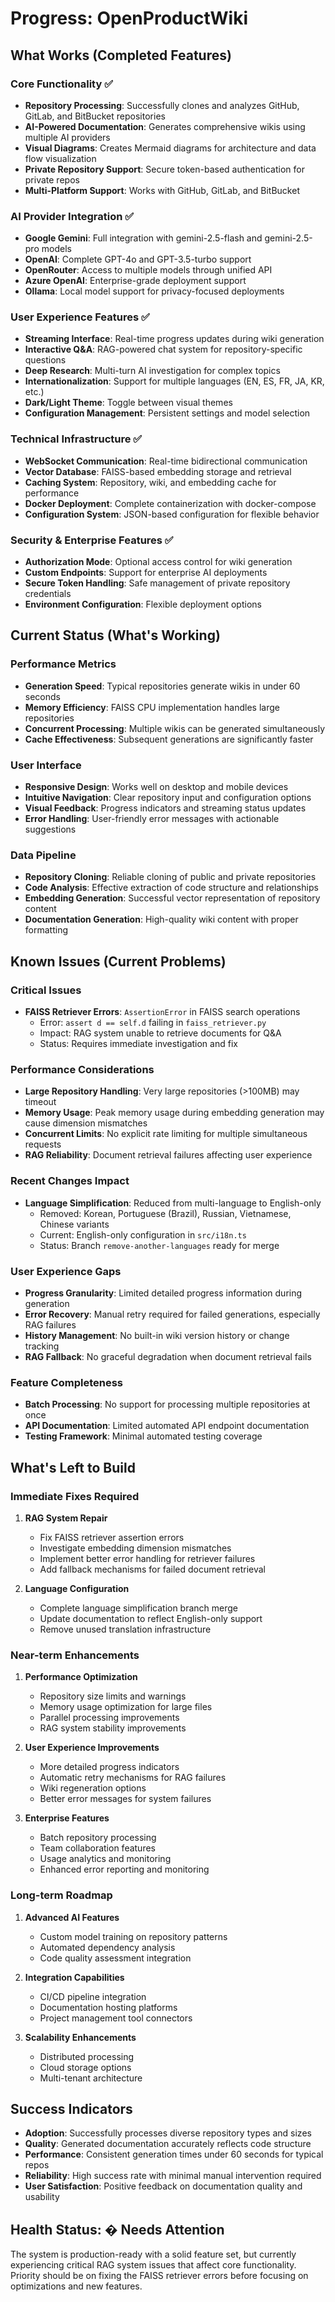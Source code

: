 # Progress: OpenProductWiki

## What Works (Completed Features)

### Core Functionality ✅
- **Repository Processing**: Successfully clones and analyzes GitHub, GitLab, and BitBucket repositories
- **AI-Powered Documentation**: Generates comprehensive wikis using multiple AI providers
- **Visual Diagrams**: Creates Mermaid diagrams for architecture and data flow visualization
- **Private Repository Support**: Secure token-based authentication for private repos
- **Multi-Platform Support**: Works with GitHub, GitLab, and BitBucket

### AI Provider Integration ✅
- **Google Gemini**: Full integration with gemini-2.5-flash and gemini-2.5-pro models
- **OpenAI**: Complete GPT-4o and GPT-3.5-turbo support
- **OpenRouter**: Access to multiple models through unified API
- **Azure OpenAI**: Enterprise-grade deployment support
- **Ollama**: Local model support for privacy-focused deployments

### User Experience Features ✅
- **Streaming Interface**: Real-time progress updates during wiki generation
- **Interactive Q&A**: RAG-powered chat system for repository-specific questions
- **Deep Research**: Multi-turn AI investigation for complex topics
- **Internationalization**: Support for multiple languages (EN, ES, FR, JA, KR, etc.)
- **Dark/Light Theme**: Toggle between visual themes
- **Configuration Management**: Persistent settings and model selection

### Technical Infrastructure ✅
- **WebSocket Communication**: Real-time bidirectional communication
- **Vector Database**: FAISS-based embedding storage and retrieval
- **Caching System**: Repository, wiki, and embedding cache for performance
- **Docker Deployment**: Complete containerization with docker-compose
- **Configuration System**: JSON-based configuration for flexible behavior

### Security & Enterprise Features ✅
- **Authorization Mode**: Optional access control for wiki generation
- **Custom Endpoints**: Support for enterprise AI deployments
- **Secure Token Handling**: Safe management of private repository credentials
- **Environment Configuration**: Flexible deployment options

## Current Status (What's Working)

### Performance Metrics
- **Generation Speed**: Typical repositories generate wikis in under 60 seconds
- **Memory Efficiency**: FAISS CPU implementation handles large repositories
- **Concurrent Processing**: Multiple wikis can be generated simultaneously
- **Cache Effectiveness**: Subsequent generations are significantly faster

### User Interface
- **Responsive Design**: Works well on desktop and mobile devices
- **Intuitive Navigation**: Clear repository input and configuration options
- **Visual Feedback**: Progress indicators and streaming status updates
- **Error Handling**: User-friendly error messages with actionable suggestions

### Data Pipeline
- **Repository Cloning**: Reliable cloning of public and private repositories
- **Code Analysis**: Effective extraction of code structure and relationships
- **Embedding Generation**: Successful vector representation of repository content
- **Documentation Generation**: High-quality wiki content with proper formatting

## Known Issues (Current Problems)

### Critical Issues
- **FAISS Retriever Errors**: `AssertionError` in FAISS search operations
  - Error: `assert d == self.d` failing in `faiss_retriever.py`
  - Impact: RAG system unable to retrieve documents for Q&A
  - Status: Requires immediate investigation and fix

### Performance Considerations
- **Large Repository Handling**: Very large repositories (>100MB) may timeout
- **Memory Usage**: Peak memory usage during embedding generation may cause dimension mismatches
- **Concurrent Limits**: No explicit rate limiting for multiple simultaneous requests
- **RAG Reliability**: Document retrieval failures affecting user experience

### Recent Changes Impact
- **Language Simplification**: Reduced from multi-language to English-only
  - Removed: Korean, Portuguese (Brazil), Russian, Vietnamese, Chinese variants
  - Current: English-only configuration in `src/i18n.ts`
  - Status: Branch `remove-another-languages` ready for merge

### User Experience Gaps
- **Progress Granularity**: Limited detailed progress information during generation
- **Error Recovery**: Manual retry required for failed generations, especially RAG failures
- **History Management**: No built-in wiki version history or change tracking
- **RAG Fallback**: No graceful degradation when document retrieval fails

### Feature Completeness
- **Batch Processing**: No support for processing multiple repositories at once
- **API Documentation**: Limited automated API endpoint documentation
- **Testing Framework**: Minimal automated testing coverage

## What's Left to Build

### Immediate Fixes Required
1. **RAG System Repair**
   - Fix FAISS retriever assertion errors
   - Investigate embedding dimension mismatches
   - Implement better error handling for retriever failures
   - Add fallback mechanisms for failed document retrieval

2. **Language Configuration**
   - Complete language simplification branch merge
   - Update documentation to reflect English-only support
   - Remove unused translation infrastructure

### Near-term Enhancements
1. **Performance Optimization**
   - Repository size limits and warnings
   - Memory usage optimization for large files
   - Parallel processing improvements
   - RAG system stability improvements

2. **User Experience Improvements**
   - More detailed progress indicators
   - Automatic retry mechanisms for RAG failures
   - Wiki regeneration options
   - Better error messages for system failures

3. **Enterprise Features**
   - Batch repository processing
   - Team collaboration features
   - Usage analytics and monitoring
   - Enhanced error reporting and monitoring

### Long-term Roadmap
1. **Advanced AI Features**
   - Custom model training on repository patterns
   - Automated dependency analysis
   - Code quality assessment integration

2. **Integration Capabilities**
   - CI/CD pipeline integration
   - Documentation hosting platforms
   - Project management tool connectors

3. **Scalability Enhancements**
   - Distributed processing
   - Cloud storage options
   - Multi-tenant architecture

## Success Indicators
- **Adoption**: Successfully processes diverse repository types and sizes
- **Quality**: Generated documentation accurately reflects code structure
- **Performance**: Consistent generation times under 60 seconds for typical repos
- **Reliability**: High success rate with minimal manual intervention required
- **User Satisfaction**: Positive feedback on documentation quality and usability

## Health Status: � Needs Attention
The system is production-ready with a solid feature set, but currently experiencing critical RAG system issues that affect core functionality. Priority should be on fixing the FAISS retriever errors before focusing on optimizations and new features.